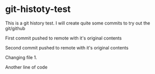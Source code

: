 # git-histoty-test

This is a git history test. I will create quite some commits to try out the git/github

First commit pushed to remote with it's original contents

Second commit pushed to remote with it's original contents

Changing file 1.

Another line of code

